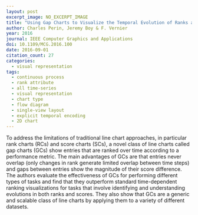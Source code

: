 ```yaml
---
layout: post
excerpt_image: NO_EXCERPT_IMAGE
title: "Using Gap Charts to Visualize the Temporal Evolution of Ranks and Scores"
author: Charles Perin, Jeremy Boy & F. Vernier
year: 2016
journal: IEEE Computer Graphics and Applications
doi: 10.1109/MCG.2016.100
date: 2016-09-01
citation_count: 27
categories:
  - visual representation
tags:
  - continuous process
  - rank attribute
  - all time-series
  - visual representation
  - chart type
  - flow diagram
  - single-view layout
  - explicit temporal encoding
  - 2D chart
---
```

To address the limitations of traditional line chart approaches, in particular rank charts (RCs) and score charts (SCs), a novel class of line charts called gap charts (GCs) show entries that are ranked over time according to a performance metric. The main advantages of GCs are that entries never overlap (only changes in rank generate limited overlap between time steps) and gaps between entries show the magnitude of their score difference. The authors evaluate the effectiveness of GCs for performing different types of tasks and find that they outperform standard time-dependent ranking visualizations for tasks that involve identifying and understanding evolutions in both ranks and scores. They also show that GCs are a generic and scalable class of line charts by applying them to a variety of different datasets.
